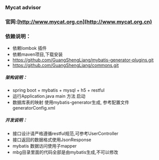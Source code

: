 ### Mycat advisor

### 官网:[http://www.mycat.org.cn](http://www.mycat.org.cn)

### 依赖说明：


*	依赖lombok 插件
*	依赖maven项目,下载安装
*   https://github.com/GuangShengLiang/mybatis-generator-plugins.git
*   https://github.com/GuangShengLiang/commons.git



##### 架构说明：

*	spring boot + mybatis + mysql + h5 + restful
*	运行Application.java main 方法 启动
*	数据库表的映射 使用mybatis-generator生成, 参考配置文件generatorConfig.xml

##### 开发说明：

*	接口设计请严格遵循restful规范,可参考UserController
*	接口返回的数据格式使用JsonResponse
*	mybatis 数据访问使用子mapper
*   mbg目录里面的代码全部是由mybatis生成,不可以修改
